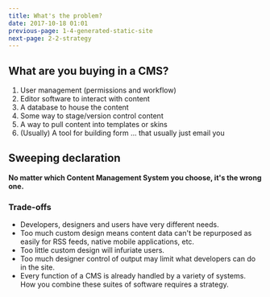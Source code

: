 ```yaml
---
title: What's the problem?
date: 2017-10-18 01:01
previous-page: 1-4-generated-static-site
next-page: 2-2-strategy
---
```


## What are you buying in a CMS?

1. User management (permissions and workflow)
1. Editor software to interact with content
2. A database to house the content
3. Some way to stage/version control content
4. A way to pull content into templates or skins
5. (Usually) A tool for building form ... that usually just email you

## Sweeping declaration

**No matter which Content Management System you choose, it's the wrong one.**

### Trade-offs

- Developers, designers and users have very different needs.
- Too much custom design means content data can't be repurposed as easily for RSS feeds, native mobile applications, etc.
- Too little custom design will infuriate users.
- Too much designer control of output may limit what developers can do in the site.
- Every function of a CMS is already handled by a variety of systems. How you combine these suites of software requires a strategy.
